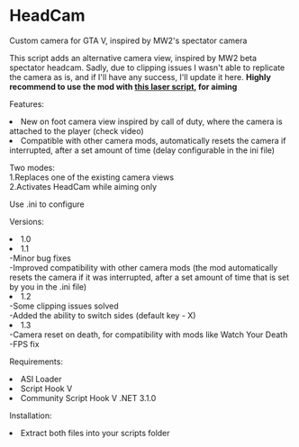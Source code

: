 # HeadCam
Custom camera for GTA V, inspired by MW2's spectator camera

This script adds an alternative camera view, inspired by MW2 beta spectator headcam. Sadly, due to clipping issues I wasn't able to replicate the camera as is, and if I'll have any success, I'll update it here.
<b>Highly recommend to use the mod with <a href="https://www.gta5-mods.com/scripts/laser-sight-net">this laser script</a>, for aiming</b>

Features:  
<li>New on foot camera view inspired by call of duty, where the camera is attached to the player (check video) <br />
<li>Compatible with other camera mods, automatically resets the camera if interrupted, after a set amount of time (delay configurable in the ini file)<br />

Two modes: <br /> 
1.Replaces one of the existing camera views  <br />
2.Activates HeadCam while aiming only  <br />

Use .ini to configure  <br />
  
Versions:  <br />
<li>1.0  <br />

<li>1.1  <br />
-Minor bug fixes  <br />
-Improved compatibility with other camera mods (the mod automatically resets the camera if it was interrupted, after a set amount of time that is set by you in the .ini file)  <br />

<li>1.2  <br />
-Some clipping issues solved  <br />
-Added the ability to switch sides (default key - X)  <br />
  
<li>1.3  <br />
-Camera reset on death, for compatibility with mods like Watch Your Death  <br />
-FPS fix  <br />

Requirements:  <br />
<li>ASI Loader  <br />
<li>Script Hook V  <br />
<li>Community Script Hook V .NET 3.1.0  <br />

Installation:  <br />
<li>Extract both files into your scripts folder  <br />
